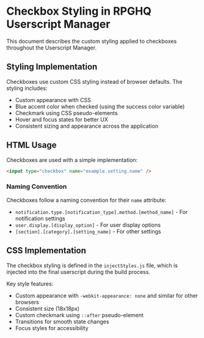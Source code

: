 # Checkbox Styling in RPGHQ Userscript Manager

This document describes the custom styling applied to checkboxes throughout the Userscript Manager.

## Styling Implementation

Checkboxes use custom CSS styling instead of browser defaults. The styling includes:

- Custom appearance with CSS
- Blue accent color when checked (using the success color variable)
- Checkmark using CSS pseudo-elements
- Hover and focus states for better UX
- Consistent sizing and appearance across the application

## HTML Usage

Checkboxes are used with a simple implementation:

```html
<input type="checkbox" name="example.setting.name" />
```

### Naming Convention

Checkboxes follow a naming convention for their `name` attribute:

- `notification.type.[notification_type].method.[method_name]` - For notification settings
- `user.display.[display_option]` - For user display options
- `[section].[category].[setting_name]` - For other settings

## CSS Implementation

The checkbox styling is defined in the `injectStyles.js` file, which is injected into the final userscript during the build process.

Key style features:

- Custom appearance with `-webkit-appearance: none` and similar for other browsers
- Consistent size (18x18px)
- Custom checkmark using `::after` pseudo-element
- Transitions for smooth state changes
- Focus styles for accessibility

